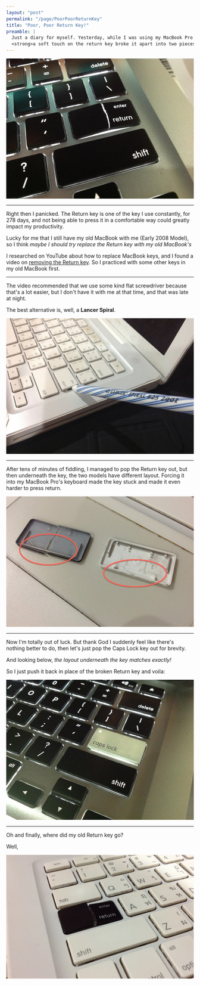 ```yaml
---
layout: "post"
permalink: "/page/PoorPoorReturnKey"
title: "Poor, Poor Return Key!"
preamble: |
  Just a diary for myself. Yesterday, while I was using my MacBook Pro normally,
  <strong>a soft touch on the return key broke it apart into two pieces.</strong>
---
```






<p class="image"><img src="/images/PoorPoorReturnKey-1.jpg" alt="it broke :("></p>

---

Right then I panicked. The Return key is one of the key I use
constantly, for 278 days, and not being able to press it in a comfortable way
could greatly impact my productivity.

Lucky for me that I still have my old MacBook with me
(Early 2008 Model), so I think
_maybe I should try replace the Return key with my old MacBook's_

I researched on YouTube about how to replace MacBook keys,
and I found a video on
[removing the Return key](http://www.youtube.com/watch?v=XItAVpHt3GU).
So I practiced with some other keys in my old MacBook first.

---

The video recommended that we use some kind flat screwdriver
because that's a lot easier, but I don't have it with me at that time,
and that was late at night.

<p class="center">The best alternative is, well, a <strong>Lancer Spiral</strong>.</p>

<p class="image"><img src="/images/PoorPoorReturnKey-LancerSpiral.jpg" alt="lancer spiral"></p>

---

After tens of minutes of fiddling,
I managed to pop the Return key out, but then underneath the key,
the two models have different layout. Forcing it into my MacBook Pro's
keyboard made the key stuck and made it even harder to press return.

<p class="image"><img src="/images/PoorPoorReturnKey-ReturnVS.jpg" alt="different mechanics"></p>

---

Now I'm totally out of luck.
But thank God I suddenly feel like there's nothing better to do, then
let's just pop the Caps Lock key out for brevity.

<p class="center">And looking below, <em>the layout underneath the key matches exactly!</em></p>

<p class="center">So I just push it back in place of the broken Return key and voila:</p>

<p class="image"><img src="/images/PoorPoorReturnKey-2.jpg" alt="yay"></p>

---

<p class="center">Oh and finally, where did my old Return key go?</p>

<p class="center">Well,</p>

<p class="image"><img src="/images/PoorPoorReturnKey-Where.jpg" alt="yay"></p>










